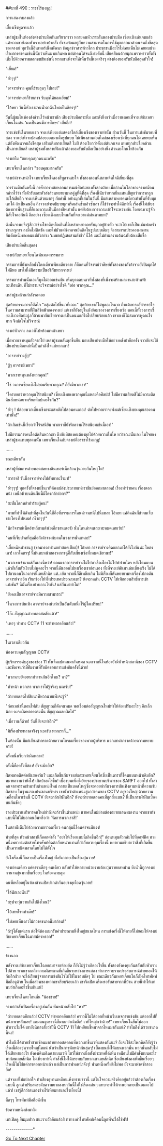 ##บทที่ 490 : ราชาไร้มงกุฎ!

การแสดงจบลงแล้ว

เซี่ยงเซิงพูดจบแล้ว

เหล่าผู้ชมในห้องส่งต่างปรบมือกันเกรียวกราว หลายคนหัวเราะลั่นพลางปรบมือ เซี่ยงเซิงเล่นจบแล้ว แต่พวกเขายังคงหัวเราะอย่างบ้าคลั่ง ยังจมจ่อมอยู่กับความสามารถในการใช้มุกตลกมาด่าคนจนถึงขีดสุดของจางเย่ ทุกวันนี้อินเทอร์เน็ตพัฒนา ข้อมูลข่าวสารก้าวไกล ประชาชนมีอะไรไม่เคยเห็นไม่เคยพบบ้าง เรื่องการด่าคนเช่นนี้นับว่าเห็นมากเกินพอ แต่ด่าคนได้จนถึงระดับนี้ เสียดสีคนด้วยมุกแพรวพราวทั้งยังเต็มไปด้วยความตลกขบขันเช่นนี้ พวกเขาเพิ่งจะได้เห็นวันนี้เองจริงๆ ต่างต้องยอมรับนับถือสุดหัวใจ!

"เยี่ยม!"

"ฮ่าๆๆ!"

"อาจารย์จาง คุณนี่ร้ายสุดๆ ไปเลย!"

"อาจารย์เหยาก็ร้ายกาจ รับมุกได้ยอดเยี่ยม!"

"ไอ้หยา วันนี้หัวเราะจนน้ำตาฉันไหลเป็นลิตรๆ!"

วันนี้ผู้ชมในห้องส่งล้วนไว้หน้าเขานัก เสียงปรบมือกระหึ่ม และดังยิ่งกว่าเมื่อวานตอนที่จางเย่กับเหยาเจี้ยนไฉเล่น ‘ผมเป็นคนมีการศึกษา’ เสียอีก!

การแข่งขันในรอบแรก จางเย่เพียงแต่แสดงสไตล์เซี่ยงเซิงของเขาเท่านั้น ส่วนวันนี้ ในการแข่งขันรอบที่สอง จางเย่เพิ่งจะปลดปล่อยออกมาเต็มรูปแบบ ไม่เพียงสานต่อสไตล์ของเซี่ยงเซิงที่ทุกคนไม่เคยพบเห็น แต่ยังพัฒนาจนถึงขีดสุด เสริมเติมการเสียดสี ไม่สิ ต้องเรียกว่าตั้งแต่ต้นจนจบ แทบทุกประโยคล้วนเป็นการเสียดสี เหล่าผู้ชมทั้งหลายฟังแล้วต้องยอมรับนับถือเป็นอย่างยิ่ง ล้วนตะโกนโห่ร้องกัน

จางเย่ยิ้ม "ขอบคุณทุกคนนะครับ"

เหยาเจี้ยนไฉกล่าว "ขอบคุณมากครับ"

จางเย่ด่าจนหนำใจ เหยาเจี้ยนไฉเองก็พูดจนสะใจ ทั้งสองตอนนี้สภาพจิตใจดีเยี่ยมที่สุด

การร่วมมือกันครั้งนี้ อาศัยการหล่อหลอมอารมณ์ศิลปะของทั้งสองฝ่าย เมื่อก่อนในโลกของจางเย่มีคนกล่าวไว้ว่า ทั้งตัวรับและตัวส่งล้วนพยายามหาคู่หูที่ดีที่สุด เรื่องนี้นับว่ายากเย็นแสนเข็ญกว่าการหาลูกสะใภ้เสียอีก จางเย่เห็นด้วยมากๆ กับคำนี้ อย่างมุกที่เล่นในวันนี้ มีแต่เหล่าเหยาคนเดียวเท่านั้นที่รับมุกเขาได้ ถ้าเป็นคนอื่น ถึงจางเย่จะอธิบายมุกหรือเล่นซ้ำแล้วซ้ำเล่า ก็ใช่ว่าจะทำได้ดีเท่านี้ เรื่องนี้ไม่เพียงต้องการพื้นฐานที่ดีและความเป็นมืออาชีพเท่านั้น แต่ยังต้องการความเข้าใจระหว่างกัน โดยเฉพาะรู้จักนิสัยใจคอกันดี อีกอย่าง เซี่ยงเซิงแบบไหนกันที่จะเอาแต่เล่นตามบท?

ดังนั้นจางเย่จึงรู้สึกว่าช่างโชคดีเหลือเกินที่มีเหล่าเหยาคอยรับมุกอยู่ข้างตัว จะว่าไปเขาก็เป็นเช่นพ่อครัวชำนาญการ ลงมีดไม่ติดขัด และไม่มัวแต่กังวลจนยึดติดในรูปแบบเดิมๆ จึงสามารถประคองผลงานอันดับหนึ่งของคนแซ่กัวอย่าง ‘ผมขอปฏิเสธสามต่ำช้า’ นี้ได้ และไม่ทำผลงานต้นฉบับต้องเสียชื่อ

เสียงปรบมือสิ้นสุดลง

จางเย่กับเหยาเจี้ยนไฉหันมองกรรมการ

กรรมการที่ยังเหลือนั่งโดดเดี่ยวเพียงเดียวดาย ก็คือคนที่วิจารณ์ว่าศิษย์ทั้งสองของถังต้าจางยังปิดมุกได้ไม่ดีพอ เขาไม่ได้มีความเป็นอริกับพวกจางเย่

กรรมการท่านนั้นเองก็พูดไม่ออกเช่นกัน เห็นบุคคลบนเวทีทั้งสองที่เพิ่งจะสร้างผลงานสะท้านฟ้าสะเทือนดิน ก็ไม่ทราบจะวิจารณ์อย่างไรดี "เอ่อ พวกคุณ..."

เหล่าผู้ชมล้วนกำลังรอคอย

สุดท้ายกรรมการก็ตัดใจ "กลุ่มต่อไปขึ้นเวทีเถอะ" สุดท้ายเขาก็ไม่พูดอะไรมาก ถึงแม้เขาจะอัศจรรย์ใจในความสามารถที่ฝืนลิขิตฟ้าของจางเย่ แต่เขาก็ยังอยู่ในถังย้อมของวงการเซี่ยงเซิง ตอนนี้ทั้งวงการเซี่ยงเซิงวงศิลปะฉู่อวี้ล้วนพากันเรียกจางเย่เป็นคนนอกรีตไปเรียบร้อยแล้ว เขาเองก็ไม่สมควรพูดอะไรมาก จึงตัดใจไม่วิจารณ์

จางเย่หัวเราะ ลงเวทีไปพร้อมเหล่าเหยา

เมื่อพวกเขาหมุนตัวจากไป เหล่าผู้ชมพลันลุกขึ้นยืน มอบเสียงปรบมือให้อย่างคลั่งบ้าอีกครั้ง ราวกับจะใช้เสียงปรบมือเหล่านี้เป็นกำลังใจแก่พวกเขา!

"อาจารย์จางสู้ๆ!"

"สู้ๆ อาจารย์เหยา!"

"พวกเราหนุนหลังพวกคุณ!"

"ใช่ วงการเซี่ยงเซิงไม่ยอมรับพวกคุณ? ก็ยังมีพวกเรา!"

"ใครบอกว่าพวกคุณไร้รสนิยม? เซี่ยงเซิงของพวกคุณนี่แหละคือศิลปะ! ไม่มีความเสียดสีไม่มีความติดดินสักหน่อยจะเรียกศิลปะอะไรกัน?"

"ฮ่าๆ ! ปล่อยพวกเซี่ยงเซิงกระแสหลักไปสอนคนเถอะ! ต่อไปพวกเราจะพังแต่เซี่ยงเซิงของคุณสองคนเท่านั้น!"

"ถ้าเกิดเช่นนี้เรียกว่าไร้รสนิยิม พวกเราก็ยังรักความไร้รสนิยมเช่นนี้เอง!"

ไม่มีกรรมการคนใดตัดสินพวกเขา ถึงกับมีสองคนต้องลุกไปด้วยความโมโห ทว่าขณะนั้นเอง ในใจของเหล่าผู้ชมแทบทุกคนนั้น เหยาเจี้ยนไฉกับจางเย่คือราชาไร้มงกุฎ!

……

ขณะเดียวกัน

เหล่าผู้ที่ชมการถ่ายทอดสดทางอินเทอร์เน็ตล้วนวุ่นวายกันใหญ่โต!

"สวรรค์! วันนี้อาจารย์จางไปอัพยาอะไรมา!"

"ฮ่าๆๆๆ! ทุกครั้งที่จางเย่ขึ้นเวทีต้องเปล่งประกายแห่งราชันย์ออกมาตลอด! เรื่องทำร้ายคน เรื่องตอกหน้า เหนือฟ้าบนดินผืนนี้มีใครกล้าต่อกร?"

"สะบั้นโลกหล้าทำร้ายผู้คน!"

"ภาพที่ทำให้ฉันขำที่สุดในวันนี้ก็คือที่กรรมการโดนด่าจนหนีไปนี่แหละ ไอ้หยา แค่คิดฉันก็ขำจนเจ็บชายโครงไปหมด! กร๊ากๆๆ!"

"นักวิจารณ์เน็ตอ้าหลี่ซานต้า(อเล็กซานเดอร์) นั่นโดนด่าจนเละเทะหมดเลยเว้ย!"

"คนที่เจ็บปวดที่สุดคือถังต้าจางกับคนในวงการนั่นแหละ!"

"เซี่ยหนีหม่าชานฮู (ขอมารดาท่านอย่าสอดเสือก)! ไอ้หยา อาจารย์จางคิดออกมาได้ยังไงกันน่ะ โคตรเลว! เลวโคตรๆ! นี่มันตบหน้าของวงการฉู่อี้กับเซี่ยงเซิงทั้งหมดเชียวนะ!"

"พวกเขาเข้ามาแส่กันเองนี่หว่า! ตอนแรกอาจารย์จางไม่ไปหาเรื่องใครไม่ไปทำร้ายใคร หลังโดนแบนแล้วก็เก็บตัวเงียบไม่พูดอะไร พวกนี้ดันออกไปหาเรื่องเขาก่อนเอง ทั้งที่จางเย่หันมาเล่นเซี่ยงเซิง ไม่ได้ไปกวนคนในวงการนี้เลยสักนิด แต่..เฮ้อ พวกนี้ก็ดีเหลือเกิน ไม่มีเรื่องก็ดันพยายามหาเรื่องไปกดดันอาจารย์จางอีก เรียกร้องให้ทั้งประเทศประณามเขา? ยังจะกดดัน CCTV ให้เพิกถอนสิทธิ์การเข้าแข่งขัน? นี่มันเรื่องบ้าบออะไรกัน! แส่กันมาทำไม!"

"ยังคงเป็นอาจารย์จางมีความสามารถ!"

"ในวงการบันเทิง อาจารย์จางนับว่าเป็นอันดับหนึ่งไร้ผู้ใดเปรียบ!"

"โอ๊ะ สัญญาณถ่ายทอดสดตัดแล้ว!"

"เหอๆ ท่าทาง CCTV 11 จะทำพลาดอีกแล้ว!"

……

ในเวลาเดียวกัน

ห้องควบคุมสัญญาณ CCTV

ผู้บริหารระดับสูงของช่อง 11 ทั้งเจ็ดแปดคนมากันหมด นอกจากนี้ในห้องยังมีหัวหน้าสถานีของ CCTV และชัดเจนว่ามีทีมงานที่รับผิดชอบการแข่งขันครั้งนี้ด้วย!

"พวกนายยังอยากทำงานกันอีกไหม? หา?"

"หัวหน้า พวกเรา พวกเราไม่รู้จริงๆ นะครับ!"

"ถ่ายทอดสดไปสิบนาทีพวกนายเพิ่งจะรู้?"

"ก่อนหน้านี้ตอนไฟดับ สัญญาณก็ตัดจนหมด พอเชื่อมต่อสัญญาณใหม่ทำให้ต้องปรับอะไรๆ อีกเล็กน้อย คงจะผิดพลาดตรงนั้น สัญญาณเลยผิดไป"

"เมื่อวานก็ด้วย! วันนี้ยังจะทำอีก?"

"มีเรื่องประหลาดจริงๆ นะครับ พวกเราก็..."

ในห้องนั้น มีแต่เสียงด่ากราดด้วยความโกรธเกรี้ยวของพวกผู้บริหาร พวกเขาด่ากราดด้วยความหยาบคาย!

ครั้งหนึ่งเรียกว่าผิดพลาด!

ครั้งนี้คือครั้งที่สอง! ยังจะผิดอีก?

ผิดพลาดติดต่อกันสองวัน? แถมเกิดขึ้นกับจางเย่และเหยาเจี้ยนไฉซึ่งเป็นดาราที่โดนแบนหน้าเดิมอีก? หมายความว่ายังไง! เกิดบ้าอะไรขึ้น! เบื้องบนเพิ่งสั่งย้ายรองประธานบริหารของ SARFT ออกไป ทั้งส่งคนจากพรรคเข้ามารับตำแหน่งใหม่ กลายเป็นบอสใหญ่ซึ่งจะคอยกำกับวงการบันเทิงตามหน้าที่ความรับผิดชอบ ในฐานะรองประธานบริหาร เขานับว่าตำแหน่งสูงกว่าคนของ CCTV อยู่ช่วงใหญ่ ด้วยความเคลื่อนไหวเช่นนี้ CCTV ยังจะกล้าฝ่าฝืนอีก? ยังจะถ่ายทอดสดคนที่ถูกสั่งแบน? นี่เป็นการฝ่าฝืนเบื้องบนกันชัดๆ

รองประธานบริหารคนใหม่กำลังจะก้าวขึ้นตำแหน่ง นายคนใหม่ย่อมต้องอยากแสดงผลงาน พวกเขาทำแบบนี้ไม่ใช่บอกคนอื่นหรือว่า ‘จัดการพวกเราสิ!’

ในสถานีเต็มไปด้วยความกราดเกรี้ยว คนกลุ่มนี้โดนด่าจนมึนงง!

ท้ายที่สุด หัวหน้าสถานีก็ออกคำสั่ง "อย่าให้เรื่องแบบนี้เกิดขึ้นอีก!" ก่อนหมุนตัวกลับไปที่ออฟฟิศ ทางหนึ่งพยายามต่อสายโทรศัพท์ติดต่อกับหน่วยงานที่กำกับควบคุมเรื่องนี้ พยายามอธิบายว่าสิ่งที่เกิดขึ้นเป็นความผิดพลาดโดยไม่ได้ตั้งใจ

ยังไงเรื่องนี้ก็กลายเป็นเรื่องใหญ่ ทั้งยังกลายเป็นเรื่องวุ่นวาย!

จางเย่คนเดียว แค่ดาราเล็กๆ คนเดียว กลับทำให้หลายหน่วยงานต้องวุ่นวายอลหม่าน บึงน้ำนี้ถูกจางเย่กวนจนขุ่นมากขึ้นเรื่อยๆ
ในห้องควบคุม

คนที่เหลืออยู่ในห้องล้วนเปิดปากด่ากันอย่างดุเดือดวุ่นวาย!

"ไอ้นักเลงนั่น!"

"สรุปจะวุ่นวายกันไปถึงไหน?"

"ไอ้เทพโรคห่าเอ๊ย!"

"ไม่เคยเห็นดาวไม้กวาดขนาดนี้มาก่อน!"

"ถ้ารู้งี้ตั้งแต่แรก ต่อให้ต้องแบกรับคำประณามยิ่งใหญ่ขนาดไหน การแข่งครั้งนี้ให้ตายก็ไม่ยอมให้จางเย่กับเหยาเจี้ยนไฉมาสมัครหรอก!"

……

ข้างนอก

หลังจางเย่กับเหยาเจี้ยนไฉออกมาจากห้องอัด ก็ยังไม่รู้ว่าเกิดอะไรขึ้น ทั้งสองยังคงคุยกันสลับกับหัวเราะไปด้วย พวกเขาถกถึงความผิดพลาดที่เกิดขึ้นระหว่างการแสดง ทำการรวบรวมประสบการณ์ถ่ายทอดให้กับอีกฝ่าย จะได้เรียนรู้จากการแข่งขันไว้ไปใช้ในรอบถัดๆ ไป ขณะเดียวกันเหยาเจี้ยนไฉก็เปิดโทรศัพท์มือถือดูด้วย ในเมื่อส่วนของพวกเขาเรียบร้อยแล้ว เขาจึงเปิดเครื่องรอรับสายจากที่บ้าน สายนี้ทำให้เขาพบว่าเกิดอะไรขึ้นกันแน่!

เหยาเจี้ยนไฉตะโกนลั่น "น้องชาย!"

จางเย่กำลังเปิดเครื่องอยู่เช่นกัน หันหน้ากลับไป "หา?"

"ถ่ายทอดสดอีกแล้ว! CCTV ทำพลาดอีกแล้ว! คราวนี้ไม่ได้ออกที่หน้าเว็บเพจการแข่งขัน แต่ออกไปที่หน้าเพจหลักเลย! แถมคนดูคราวนี้ก็มากกว่าเดิมอีก! เวทีใหญ่กว่าด้วย!" เหยาเจี้ยนไฉยิ้มไม่ออกหัวเราะไม่ได้ เขายังนึกสงสัยว่าปีนี้ CCTV 11 ไปเหยียบขี้หมาจากไหนมากันแน่? ทำไมถึงได้ซวยขนาดนี้นะ!

ทำไมถึงได้ซวยซ้ำซวยซ้อนมาถ่ายทอดสดตอนที่พวกเขาขึ้นเวทีแสดงกันนะ? ถึงจะใช้สะโพกคิดก็ยังรู้ว่าเรื่องนี้ต้องวุ่นวายใหญ่โตแน่ นับว่าเป็นการหักหน้ากันสุดๆ! เบื้องบนสั่งให้แบนพวกนั้น พวกนั้นกลับไม่ได้เสียหายอะไร ยังคงเดินเฉิดฉายบนเวที โชว์ให้ชาวเน็ตทั้งประเทศได้เห็น เหมือนไม่มีคำสั่งแบนอะไรมาก่อนเลยสักนิด ไม่เพียงเท่านี้ คำสั่งนี้ไม่ได้กระทบกับพวกเขาเลยสักนิด ชื่อเสียงยังคงเพิ่มขึ้นเรื่อยๆ เรื่องนี้ไม่ใช่แค่การตอกหน้าแล้ว แต่เป็นการฟาดหน้าจังๆ! ฟาดหนึ่งครั้งยังไม่พอ ยังจะมาฟาดซ้ำสองอีก!

แต่จางเย่ไม่แปลกใจ ทำเสียงอุทานเหมือนเพิ่งทราบข่าวนี้ แต่ในใจความจริงคิดอยู่แล้วว่าต้องเกิดเรื่องแบบนี้ ลูกเต๋าปรับลดระดับความยากลงหกวันนี้ไม่ใช่เรื่องเล่นๆ แทบจะทำให้จางเย่กลายเป็นอมตะไปแล้ว! เขารู้สึกว่าตนเองช่างไร้เทียมทานอะไรเยี่ยงนี้!

ติ๊ดๆๆ โทรศัพท์มือถือดังขึ้น

ข้อความหนึ่งส่งมาถึง

เขาเปิดดู ยิ้มมุมปาก ชนะรางวัลอีกแล้วสิ ท่าทางค่าโทรศัพท์เดือนนี้ลูกพี่จะได้ใช้ฟรี!

*-*-*-*-*-*-*-*-*-*-*-*-*-*-*


[Go To Next Chapter]( ./91.md)